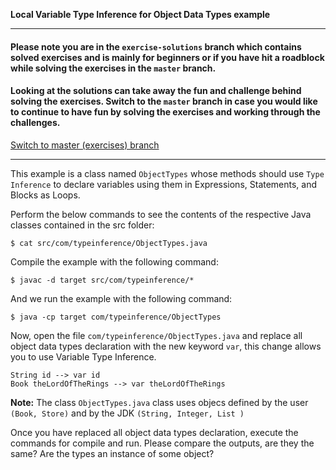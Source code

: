 **Local Variable Type Inference for Object Data Types example**

___

####   Please note you are in the `exercise-solutions` branch which contains solved exercises and is mainly for beginners or if you have hit a roadblock while solving the exercises in the `master` branch. 

####   Looking at the solutions can take away the fun and challenge behind solving the exercises. Switch to the `master` branch in case you would like to continue to have fun by solving the exercises and working through the challenges.

[Switch to master (exercises) branch](https://github.com/neomatrix369/java-10-and-beyond/blob/master/java10/README.md)
___

This example is a class named `ObjectTypes` whose methods should use 
`Type Inference` to declare variables using them in Expressions, Statements, and Blocks as Loops.

Perform the below commands to see the contents of the respective Java classes contained in the src folder:

    $ cat src/com/typeinference/ObjectTypes.java

Compile the example with the following command:

    $ javac -d target src/com/typeinference/*

And we run the example with the following command:

    $ java -cp target com/typeinference/ObjectTypes
    
Now, open the file `com/typeinference/ObjectTypes.java` and replace all object data types declaration with
the new keyword `var`, this change allows you to use Variable Type Inference.

    String id --> var id
    Book theLordOfTheRings --> var theLordOfTheRings

**Note:** The class `ObjectTypes.java` class uses objecs defined by the user `(Book, Store)` and by the JDK `(String, Integer, List )`  

Once you have replaced all object data types declaration, execute the commands for compile and run. Please compare the outputs, are they the same? 
Are the types an instance of some object?
